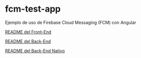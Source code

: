 # fcm-test-app
Ejemplo de uso de Firebase Cloud Messaging (FCM) con Angular

[README del Front-End](./fcm-frontend/README.md)

[README del Back-End](./fcm-backend/README.md)

[README del Back-End Nativo](./fcm-backend-nativo/README.md)
